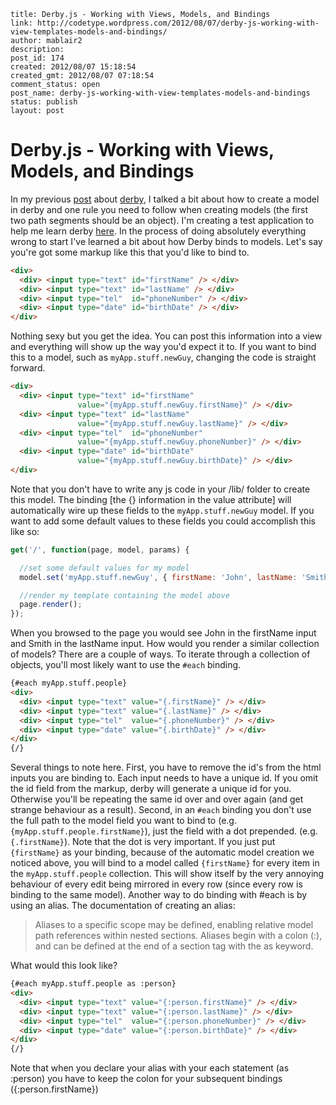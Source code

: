 ```
title: Derby.js - Working with Views, Models, and Bindings
link: http://codetype.wordpress.com/2012/08/07/derby-js-working-with-view-templates-models-and-bindings/
author: mablair2
description:
post_id: 174
created: 2012/08/07 15:18:54
created_gmt: 2012/08/07 07:18:54
comment_status: open
post_name: derby-js-working-with-view-templates-models-and-bindings
status: publish
layout: post
```

# Derby.js - Working with Views, Models, and Bindings

In my previous [post](/posts/20120722-derby-js-playing-with-models) about [derby](http://derbyjs.com/), I talked a bit about how to create a model in derby and one rule you need to follow when creating models (the first two path segments should be an object). I'm creating a test application to help me learn derby [here](http://github.com/duereg/Potluck). In the process of doing absolutely everything wrong to start I've learned a bit about how Derby binds to models. Let's say you're got some markup like this that you'd like to bind to.
``` html
<div>
  <div> <input type="text" id="firstName" /> </div>
  <div> <input type="text" id="lastName" /> </div>
  <div> <input type="tel"  id="phoneNumber" /> </div>
  <div> <input type="date" id="birthDate" /> </div>
</div>
```

 Nothing sexy but you get the idea. You can post this information into a view and everything will show up the way you'd expect it to. If you want to bind this to a model, such as `myApp.stuff.newGuy`, changing the code is straight forward.
``` html
<div>
  <div> <input type="text" id="firstName"
               value="{myApp.stuff.newGuy.firstName}" /> </div>
  <div> <input type="text" id="lastName"
               value="{myApp.stuff.newGuy.lastName}" /> </div>
  <div> <input type="tel"  id="phoneNumber"
               value="{myApp.stuff.newGuy.phoneNumber}" /> </div>
  <div> <input type="date" id="birthDate"
               value="{myApp.stuff.newGuy.birthDate}" /> </div>
</div>
```

 Note that you don't have to write any js code in your /lib/ folder to create this model. The binding [the {} information in the value attribute] will automatically wire up these fields to the `myApp.stuff.newGuy` model. If you want to add some default values to these fields you could accomplish this like so:
``` js
get('/', function(page, model, params) {

  //set some default values for my model
  model.set('myApp.stuff.newGuy', { firstName: 'John', lastName: 'Smith' });

  //render my template containing the model above
  page.render();
});
```

 When you browsed to the page you would see John in the firstName input and Smith in the lastName input. How would you render a similar collection of models? There are a couple of ways. To iterate through a collection of objects, you'll most likely want to use the `#each` binding.
``` html
{#each myApp.stuff.people}
<div>
  <div> <input type="text" value="{.firstName}" /> </div>
  <div> <input type="text" value="{.lastName}" /> </div>
  <div> <input type="tel"  value="{.phoneNumber}" /> </div>
  <div> <input type="date" value="{.birthDate}" /> </div>
</div>
{/}
```

 Several things to note here. First, you have to remove the id's from the html inputs you are binding to. Each input needs to have a unique id. If you omit the id field from the markup, derby will generate a unique id for you. Otherwise you'll be repeating the same id over and over again (and get strange behaviour as a result). Second, in an `#each` binding you don't use the full path to the model field you want to bind to (e.g. `{myApp.stuff.people.firstName}`), just the field with a dot prepended. (e.g. `{.firstName}`). Note that the dot is very important. If you just put `{firstName}` as your binding, because of the automatic model creation we noticed above, you will bind to a model called `{firstName}` for every item in the `myApp.stuff.people` collection. This will show itself by the very annoying behaviour of every edit being mirrored in every row (since every row is binding to the same model). Another way to do binding with #each is by using an alias. The documentation of creating an alias:

> Aliases to a specific scope may be defined, enabling relative model path references within nested sections. Aliases begin with a colon (:), and can be defined at the end of a section tag with the as keyword.

What would this look like?
``` html
{#each myApp.stuff.people as :person}
<div>
  <div> <input type="text" value="{:person.firstName}" /> </div>
  <div> <input type="text" value="{:person.lastName}" /> </div>
  <div> <input type="tel"  value="{:person.phoneNumber}" /> </div>
  <div> <input type="date" value="{:person.birthDate}" /> </div>
</div>
{/}
```

 Note that when you declare your alias with your each statement (as :person) you have to keep the colon for your subsequent bindings ({:person.firstName})